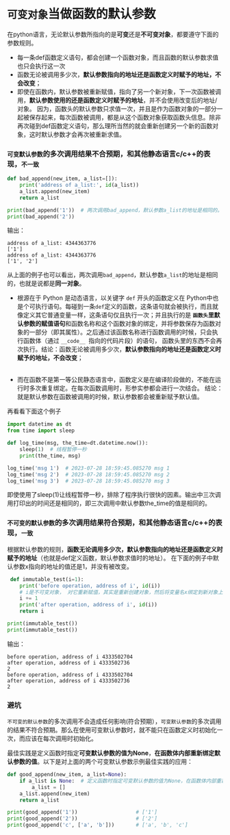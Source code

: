# `可变对象`当做函数的默认参数
在python语言，无论默认参数所指向的是**可变**还是**不可变对象**，都要遵守下面的参数规则。
- 每一条def函数定义语句，都会创建一个函数对象，而且函数的默认参数求值也只会执行这一次
- 函数无论被调用多少次，**默认参数指向的地址还是函数定义时赋予的地址，不会改变**；
- 即使在函数内，默认参数被重新赋值，指向了另一个新对象，下一次函数被调用，**默认参数使用的还是函数定义时赋予的地址**，并不会使用改变后的地址/对象。 因为，函数头的默认参数只求值一次，并且是作为函数对象的一部分一起被保存起来，每次函数被调用，都是从这个函数对象获取函数头信息。除非再次碰到def函数定义语句，那么理所当然的就会重新创建另一个新的函数对象，这时默认参数才会再次被重新求值。

### `可变默认参数`的多次调用结果不合预期，和其他静态语言c/c++的表现，`不一致`

```python
def bad_append(new_item, a_list=[]):
    print('address of a_list:', id(a_list))
    a_list.append(new_item)
    return a_list

print(bad_append('1'))  # 两次调用bad_append，默认参数a_list的地址是相同的。
print(bad_append('2'))
```
输出：
```
address of a_list: 4344363776
['1']
address of a_list: 4344363776
['1', '2']
```
从上面的例子也可以看出，两次调用`bad_append`，默认参数`a_list`的地址是相同的，也就是说都是**同一对象**。
  
- 根源在于 Python 是动态语言，以关键字 `def` 开头的函数定义在 Python中也是个可执行语句。每碰到一条`def`定义的函数，这条语句就会被执行，而且就像定义其它普通变量一样，这条语句仅且执行一次；并且执行的是 **`函数头`里默认参数的赋值语句**和函数名称和这个函数对象的绑定，并将参数保存为函数对象的一部分（即其属性）。之后通过该函数名称进行函数调用的时候，只会执行函数体（通过 `__code__ `指向的代码片段）的语句， 函数头里的东西不会再次执行。结论：函数无论被调用多少次，**默认参数指向的地址还是函数定义时赋予的地址，不会改变**；<br><br>
  
- 而在函数不是第一等公民静态语言中，函数定义是在编译阶段做的，不能在运行时多次重复绑定。在每次函数调用时，形参实参都会进行一次结合。 结论：就是默认参数在函数被调用的时候，默认参数都会被重新赋予默认值。

再看看下面这个例子
```python
import datetime as dt
from time import sleep

def log_time(msg, the_time=dt.datetime.now()):
    sleep(1)  # 线程暂停一秒
    print(the_time, msg)

log_time('msg 1')  # 2023-07-28 18:59:45.085270 msg 1
log_time('msg 2')  # 2023-07-28 18:59:45.085270 msg 2
log_time('msg 3')  # 2023-07-28 18:59:45.085270 msg 3
```
即使使用了sleep(1)让线程暂停一秒，排除了程序执行很快的因素。输出中三次调用打印出的时间还是相同的，即三次调用中默认参数the_time的值是相同的。

### `不可变的默认参数`的多次调用结果符合预期，和其他静态语言c/c++的表现，`一致`

根据默认参数的规则，**函数无论调用多少次，默认参数指向的地址还是函数定义时赋予的地址**（也就是def定义函数，默认参数求值时的地址）。 在下面的例子中默认参数x指向的地址的值还是1，并没有被改变。
```python
 def immutable_test(i=1):
    print('before operation, address of i', id(i))
    # i是不可变对象， 对它重新赋值，其实是重新创建对象，然后将变量名x绑定到新对象上。 但是： 函数定义时默认参数x赋予的地址所指向的地址没变，指向的值还是1
    i += 1
    print('after operation, address of i', id(i))
    return i

print(immutable_test())
print(immutable_test())

```
输出：
```
before operation, address of i 4333502704
after operation, address of i 4333502736
2
before operation, address of i 4333502704
after operation, address of i 4333502736
2
```

### 避坑
`不可变的默认参数`的多次调用不会造成任何影响(符合预期），`可变默认参数`的多次调用的结果不符合预期。那么在使用可变默认参数时，就不能只在函数定义时初始化一次，而应该在每次调用时初始化。

最佳实践是定义函数时指定**可变默认参数的值为None**，**在函数体内部重新绑定默认参数的值**。以下是对上面的两个可变默认参数示例最佳实践的应用：

```python
def good_append(new_item, a_list=None):
    if a_list is None:  # 定义函数时指定可变默认参数的值为None，在函数体内部重新绑定默认参数的值
        a_list = []
    a_list.append(new_item)
    return a_list

print(good_append('1'))                   # ['1']
print(good_append('2'))                   # ['2']
print(good_append('c', ['a', 'b']))       # ['a', 'b', 'c']
```

